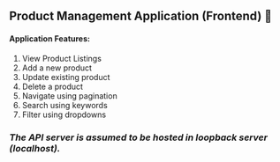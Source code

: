 ## Product Management Application (Frontend) 🚀

#### Application Features:

1. View Product Listings
2. Add a new product
3. Update existing product
4. Delete a product
5. Navigate using pagination
6. Search using keywords
7. Filter using dropdowns

### _The API server is assumed to be hosted in loopback server (localhost)._
